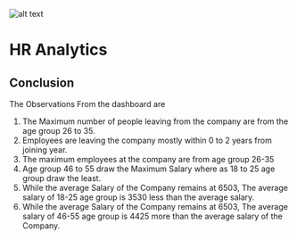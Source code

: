 
![alt text](https://ineuron.ai/images/ineuron-logo.png)

# HR Analytics

## Conclusion

The Observations From the dashboard are

1. The Maximum number of people leaving from the company are from the age group 26 to 35.
2. Employees are leaving the company mostly within 0 to 2 years from joining year.
3. The maximum employees at the company are from age group 26-35
4. Age group 46 to 55 draw the Maximum Salary where as 18 to 25 age group draw the least.
5. While the average Salary of the Company remains at 6503, The average salary of 18-25 age group is 3530 less than the average salary.
6. While the average Salary of the Company remains at 6503, The average salary of 46-55 age group is 4425 more than the average salary of the Company.